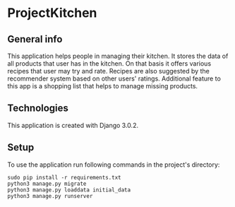# ProjectKitchen
## General info
This application helps people in managing their kitchen. 
It stores the data of all products that user has in the kitchen. On that basis it offers various recipes that user may try and rate. 
Recipes are also suggested by the recommender system based on other users' ratings. Additional feature to this app is a shopping list that helps to manage missing products.

## Technologies
This application is created with Django 3.0.2.

## Setup
To use the application run following commands in the project's directory:
```
sudo pip install -r requirements.txt
python3 manage.py migrate
python3 manage.py loaddata initial_data
python3 manage.py runserver
```
